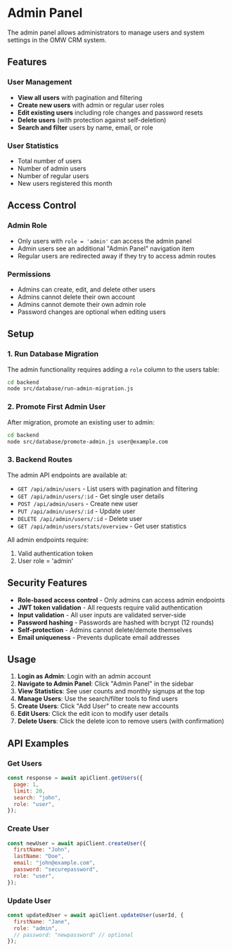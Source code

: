 # Admin Panel

The admin panel allows administrators to manage users and system settings in the OMW CRM system.

## Features

### User Management

- **View all users** with pagination and filtering
- **Create new users** with admin or regular user roles
- **Edit existing users** including role changes and password resets
- **Delete users** (with protection against self-deletion)
- **Search and filter** users by name, email, or role

### User Statistics

- Total number of users
- Number of admin users
- Number of regular users
- New users registered this month

## Access Control

### Admin Role

- Only users with `role = 'admin'` can access the admin panel
- Admin users see an additional "Admin Panel" navigation item
- Regular users are redirected away if they try to access admin routes

### Permissions

- Admins can create, edit, and delete other users
- Admins cannot delete their own account
- Admins cannot demote their own admin role
- Password changes are optional when editing users

## Setup

### 1. Run Database Migration

The admin functionality requires adding a `role` column to the users table:

```bash
cd backend
node src/database/run-admin-migration.js
```

### 2. Promote First Admin User

After migration, promote an existing user to admin:

```bash
cd backend
node src/database/promote-admin.js user@example.com
```

### 3. Backend Routes

The admin API endpoints are available at:

- `GET /api/admin/users` - List users with pagination and filtering
- `GET /api/admin/users/:id` - Get single user details
- `POST /api/admin/users` - Create new user
- `PUT /api/admin/users/:id` - Update user
- `DELETE /api/admin/users/:id` - Delete user
- `GET /api/admin/users/stats/overview` - Get user statistics

All admin endpoints require:

1. Valid authentication token
2. User role = 'admin'

## Security Features

- **Role-based access control** - Only admins can access admin endpoints
- **JWT token validation** - All requests require valid authentication
- **Input validation** - All user inputs are validated server-side
- **Password hashing** - Passwords are hashed with bcrypt (12 rounds)
- **Self-protection** - Admins cannot delete/demote themselves
- **Email uniqueness** - Prevents duplicate email addresses

## Usage

1. **Login as Admin**: Login with an admin account
2. **Navigate to Admin Panel**: Click "Admin Panel" in the sidebar
3. **View Statistics**: See user counts and monthly signups at the top
4. **Manage Users**: Use the search/filter tools to find users
5. **Create Users**: Click "Add User" to create new accounts
6. **Edit Users**: Click the edit icon to modify user details
7. **Delete Users**: Click the delete icon to remove users (with confirmation)

## API Examples

### Get Users

```javascript
const response = await apiClient.getUsers({
  page: 1,
  limit: 20,
  search: "john",
  role: "user",
});
```

### Create User

```javascript
const newUser = await apiClient.createUser({
  firstName: "John",
  lastName: "Doe",
  email: "john@example.com",
  password: "securepassword",
  role: "user",
});
```

### Update User

```javascript
const updatedUser = await apiClient.updateUser(userId, {
  firstName: "Jane",
  role: "admin",
  // password: "newpassword" // optional
});
```
